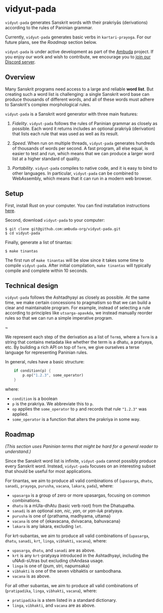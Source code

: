 vidyut-pada
===========

`vidyut-pada` generates Sanskrit words with their prakriyās (derivations)
according to the rules of Paninian grammar.

Currently, `vidyut-pada` generates basic verbs in `kartari-prayoga`. For our
future plans, see the *Roadmap* section below.

`vidyut-pada` is under active development as part of the [Ambuda][ambuda]
project. If you enjoy our work and wish to contribute, we encourage you to
[join our Discord server][discord].

[ambuda]: https://ambuda.org
[discord]: https://discord.gg/7rGdTyWY7Z


Overview
--------

Many Sanskrit programs need access to a large and reliable **word list**. But
creating such a word list is challenging: a single Sanskrit word base can
produce thousands of different words, and all of these words must adhere to
Sanskrit's complex morphological rules. 

`vidyut-pada` is a Sanskrit word generator with three main features:

1. *Fidelity*. `vidyut-pada` follows the rules of Paninian grammar as closely
   as possible. Each word it returns includes an optional prakriyā (derivation)
   that lists each rule that was used as well as its result.

2. *Speed*. When run on multiple threads, `vidyut-pada` generates hundreds of
   thousands of words per second. A fast program, all else equal, is easier to
   test and run, which means that we can produce a larger word list at a higher
   standard of quality.

3. *Portability*. `vidyut-pada` compiles to native code, and it is easy to bind
   to other languages. In particular, `vidyut-pada` can be combined to
   WebAssembly, which means that it can run in a modern web browser.


Setup
-----

First, install Rust on your computer. You can find installation instructions
[here][install-rust].

Second, download `vidyut-pada` to your computer:

```
$ git clone git@github.com:ambuda-org/vidyut-pada.git
$ cd vidyut-pada
```

Finally, generate a list of tinantas:

```
$ make tinantas
```

The first run of `make tinantas` will be slow since it takes some time to
compile `vidyut-pada`. After initial compilation, `make tinantas` will
typically compile and complete within 10 seconds.


[install-rust]: http://
[sv]: https://github.com/drdhaval2785/SanskritVerb



Technical design
----------------

`vidyut-pada` follows the Ashtadhyayi as closely as possible. At the same time,
we make certain concessions to pragmatism so that we can build a clear and
maintainable program. For example, instead of selecting a rule according to
principles like `utsarga-apavAda`, we instead manually reorder rules so that we
can run a simple imperative program.

~

We represent each step of the derivation as a list of `Term`s, where a `Term`
is a string that contains metadata like whether the term is a dhatu, a
pratyaya, etc. By building a rich API on top of `Term`, we give ourselves a
terse language for representing Paninian rules.

In general, rules have a basic structure:

```rust
    if condition(p) {
        p.op("1.2.3", some_operator)
    }
```

where:
- `condition` is a boolean
- `p` is the prakriya. We abbreviate this to `p`.
- `op` applies the `some_operator` to `p` and records that rule `"1.2.3"` was applied.
- `some_operator` is a function that alters the prakriya in some way.


Roadmap
-------

*(This section uses Paninian terms that might be hard for a general reader to
understand.)*

Since the Sanskrit word list is infinite, `vidyut-pada` cannot possibly produce
every Sanskrit word. Instead, `vidyut-pada` focuses on an interesting subset
that should be useful for most applications.

For tinantas, we aim to produce all valid combinations of (`upasarga`, `dhatu`,
`sanadi`, `prayoga`, `purusha`, `vacana`, `lakara`, `pada`), where:

- `upasarga` is a group of zero or more upasargas, focusing on common
  combinations.
- `dhatu` is a mUla-dhAtu (basic verb root) from the Dhatupatha.
- `sanadi` is an optional *san*, *nic*, *yan*, or *yan-luk* pratyaya.
- `purusha` is one of {prathama, madhyama, uttama}
- `vacana` is one of {ekavacana, dvivacana, bahuvacana}
- `lakara` is any lakara, excluding `let`.

For krt-subantas, we aim to produce all valid combinations of (`upasarga`, `dhatu`,
`sanadi`, `krt`, `linga`, `vibhakti`, `vacana`), where:

- `upasarga`, `dhatu`, and `sanadi` are as above.
- `krt` is any `krt`-pratyaya introduced in the Ashtadhyayi, including the
  uNAdi-sUtras but excluding chAndasa usage. 
- `linga` is one of {pum, stri, napumsaka}
- `vibhakti` is one of the seven vibhaktis or sambodhana.
- `vacana` is as above.

For all other subantas, we aim to produce all valid combinations of
(`pratipadika`, `linga`, `vibhakti`, `vacana`), where:

- `pratipadika` is a stem listed in a standard dictionary.
- `linga`, `vibhakti`, and `vacana` are as above.

